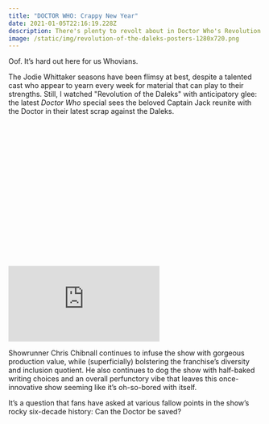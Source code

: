 ```yaml
---
title: "DOCTOR WHO: Crappy New Year"
date: 2021-01-05T22:16:19.228Z
description: There's plenty to revolt about in Doctor Who's Revolution of the Daleks.
image: /static/img/revolution-of-the-daleks-posters-1280x720.png
---
```

Oof. It’s hard out here for us Whovians. 

The Jodie Whittaker seasons have been flimsy at best, despite a talented cast who appear to yearn every week for material that can play to their strengths. Still, I watched "Revolution of the Daleks" with anticipatory glee: the latest *Doctor Who* special sees the beloved Captain Jack reunite with the Doctor in their latest scrap against the Daleks. 

<div class="relative mb-12" style="padding: 56.25% 0 0 0;">
  <iframe 
    src="https://www.youtube.com/embed/VOPWYRirbX0" 
    title="Video player" 
    class="absolute top-0 left-0 w-full h-full"
    frameborder="0" 
    allowfullscreen
  ></iframe>
</div>

Showrunner Chris Chibnall continues to infuse the show with gorgeous production value, while (superficially) bolstering the franchise’s diversity and inclusion quotient. He also continues to dog the show with half-baked writing choices and an overall perfunctory vibe that leaves this once-innovative show seeming like it’s oh-so-bored with itself.

It’s a question that fans have asked at various fallow points in the show’s rocky six-decade history: Can the Doctor be saved?